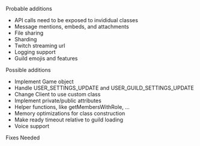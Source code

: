 Probable additions
- API calls need to be exposed to invididual classes
- Message mentions, embeds, and attachments
- File sharing
- Sharding
- Twitch streaming url
- Logging support
- Guild emojis and features

Possible additions
- Implement Game object
- Handle USER_SETTINGS_UPDATE and USER_GUILD_SETTINGS_UPDATE
- Change Client to use custom class
- Implement private/public attributes
- Helper functions, like getMembersWithRole, ...
- Memory optimizations for class construction
- Make ready timeout relative to guild loading
- Voice support

Fixes Needed
